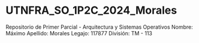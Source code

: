 # UTNFRA_SO_1P2C_2024_Morales
Repositorio de Primer Parcial - Arquitectura y Sistemas Operativos
Nombre: Máximo
Apellido: Morales
Legajo: 117877
División: TM - 113
